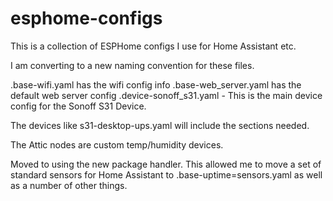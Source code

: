 # esphome-configs
This is a collection of ESPHome configs I use for Home Assistant etc.   

I am converting to a new naming convention for these files.   

.base-wifi.yaml has the wifi config info
.base-web_server.yaml has the default web server config 
.device-sonoff_s31.yaml - This is the main device config for the Sonoff S31 Device.

The devices like s31-desktop-ups.yaml will include the sections needed.  

The Attic nodes are custom temp/humidity devices.


Moved to using the new package handler.   This allowed me to move a set of standard sensors for Home Assistant to .base-uptime=sensors.yaml as well as a number of other things.


